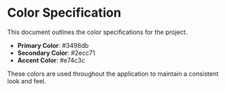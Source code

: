 # Color Specification

This document outlines the color specifications for the project.

- **Primary Color**: #3498db
- **Secondary Color**: #2ecc71
- **Accent Color**: #e74c3c

These colors are used throughout the application to maintain a consistent look and feel. 